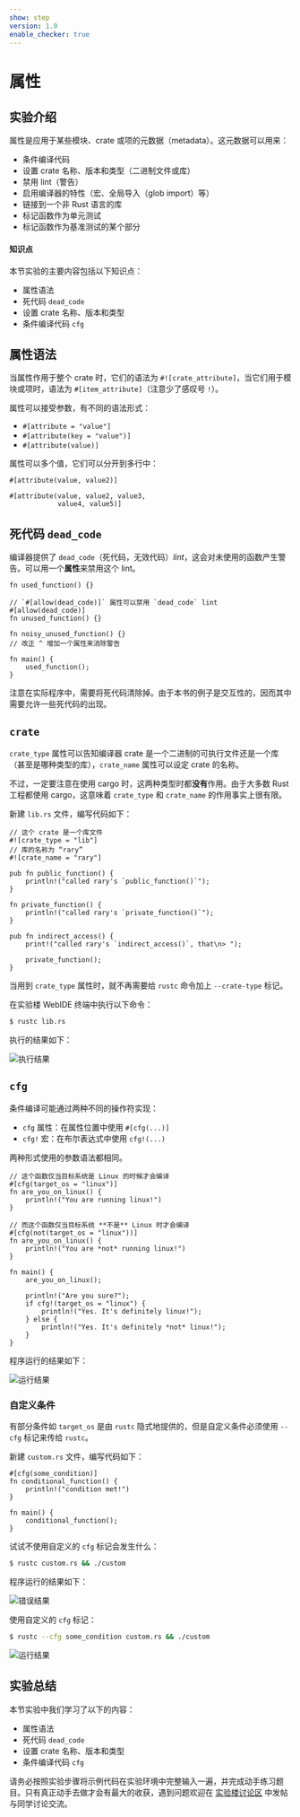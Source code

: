 ```yaml
---
show: step
version: 1.0
enable_checker: true
---
```


# 属性

## 实验介绍

属性是应用于某些模块、crate 或项的元数据（metadata）。这元数据可以用来：

* 条件编译代码
* 设置 crate 名称、版本和类型（二进制文件或库）
* 禁用 lint（警告）
* 启用编译器的特性（宏、全局导入（glob import）等）
* 链接到一个非 Rust 语言的库
* 标记函数作为单元测试
* 标记函数作为基准测试的某个部分

#### 知识点

本节实验的主要内容包括以下知识点：

* 属性语法
* 死代码 `dead_code`
* 设置 crate 名称、版本和类型
* 条件编译代码 `cfg`

## 属性语法

当属性作用于整个 crate 时，它们的语法为 `#![crate_attribute]`，当它们用于模块或项时，语法为 `#[item_attribute]`（注意少了感叹号 `!`）。

属性可以接受参数，有不同的语法形式：

* `#[attribute = "value"]`
* `#[attribute(key = "value")]`
* `#[attribute(value)]`

属性可以多个值，它们可以分开到多行中：

```rust,ignore
#[attribute(value, value2)]

#[attribute(value, value2, value3,
            value4, value5)]
```

## 死代码 `dead_code`

编译器提供了 `dead_code`（死代码，无效代码）*lint*，这会对未使用的函数产生警告。可以用一个**属性**来禁用这个 lint。

```rust,editable
fn used_function() {}

// `#[allow(dead_code)]` 属性可以禁用 `dead_code` lint
#[allow(dead_code)]
fn unused_function() {}

fn noisy_unused_function() {}
// 改正 ^ 增加一个属性来消除警告

fn main() {
    used_function();
}
```

注意在实际程序中，需要将死代码清除掉。由于本书的例子是交互性的，因而其中需要允许一些死代码的出现。

## `crate`

`crate_type` 属性可以告知编译器 crate 是一个二进制的可执行文件还是一个库（甚至是哪种类型的库），`crate_name` 属性可以设定 crate 的名称。

不过，一定要注意在使用 cargo 时，这两种类型时都**没有**作用。由于大多数 Rust工程都使用 cargo，这意味着 `crate_type` 和 `crate_name` 的作用事实上很有限。

新建 `lib.rs` 文件，编写代码如下：

```rust,editable
// 这个 crate 是一个库文件
#![crate_type = "lib"]
// 库的名称为 “rary”
#![crate_name = "rary"]

pub fn public_function() {
    println!("called rary's `public_function()`");
}

fn private_function() {
    println!("called rary's `private_function()`");
}

pub fn indirect_access() {
    print!("called rary's `indirect_access()`, that\n> ");

    private_function();
}
```

当用到 `crate_type` 属性时，就不再需要给 `rustc` 命令加上 `--crate-type` 标记。

在实验楼 WebIDE 终端中执行以下命令：

```bash
$ rustc lib.rs
```

执行的结果如下：

![执行结果](https://doc.shiyanlou.com/courses/uid1172186-20200107-1578383285/wm)

## `cfg`

条件编译可能通过两种不同的操作符实现：

* `cfg` 属性：在属性位置中使用 `#[cfg(...)]`
* `cfg!` 宏：在布尔表达式中使用 `cfg!(...)`

两种形式使用的参数语法都相同。

```rust,editable
// 这个函数仅当目标系统是 Linux 的时候才会编译
#[cfg(target_os = "linux")]
fn are_you_on_linux() {
    println!("You are running linux!")
}

// 而这个函数仅当目标系统 **不是** Linux 时才会编译
#[cfg(not(target_os = "linux"))]
fn are_you_on_linux() {
    println!("You are *not* running linux!")
}

fn main() {
    are_you_on_linux();
    
    println!("Are you sure?");
    if cfg!(target_os = "linux") {
        println!("Yes. It's definitely linux!");
    } else {
        println!("Yes. It's definitely *not* linux!");
    }
}
```

程序运行的结果如下：

![运行结果](https://doc.shiyanlou.com/courses/uid1172186-20200107-1578383287/wm)

### 自定义条件

有部分条件如 `target_os` 是由 `rustc` 隐式地提供的，但是自定义条件必须使用 `--cfg` 标记来传给 `rustc`。

新建 `custom.rs` 文件，编写代码如下：

```rust,editable,ignore,mdbook-runnable
#[cfg(some_condition)]
fn conditional_function() {
    println!("condition met!")
}

fn main() {
    conditional_function();
}
```

试试不使用自定义的 `cfg` 标记会发生什么：

```bash
$ rustc custom.rs && ./custom
```

程序运行的结果如下：

![错误结果](https://doc.shiyanlou.com/courses/uid1172186-20200107-1578383289/wm)

使用自定义的 `cfg` 标记：

```bash
$ rustc --cfg some_condition custom.rs && ./custom
```

![运行结果](https://doc.shiyanlou.com/courses/uid1172186-20200107-1578383290/wm)

## 实验总结

本节实验中我们学习了以下的内容：

* 属性语法
* 死代码 `dead_code`
* 设置 crate 名称、版本和类型
* 条件编译代码 `cfg`

请务必按照实验步骤将示例代码在实验环境中完整输入一遍，并完成动手练习题目。只有真正动手去做才会有最大的收获，遇到问题欢迎在 [实验楼讨论区](https://www.shiyanlou.com/questions/) 中发帖与同学讨论交流。
